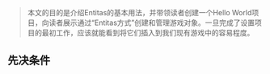 ﻿> 本文的目的是介绍Entitas的基本用法，并带领读者创建一个Hello World项目，向读者展示通过“Entitas方式”创建和管理游戏对象。一旦完成了设置项目的最初工作，应该就能看到将它们插入到我们现有游戏中的容易程度。
## 先决条件
